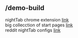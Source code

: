 
## /demo-build
nightTab chrome extension [link](https://chrome.google.com/webstore/detail/nighttab/hdpcadigjkbcpnlcpbcohpafiaefanki?hl=en-GB)  
big collecction of start pages [link](https://startpages.github.io/)  
reddit nightTab configs [link](https://www.reddit.com/r/startpages/comments/l22x6l/my_humble_nighttab_configuration/)  
